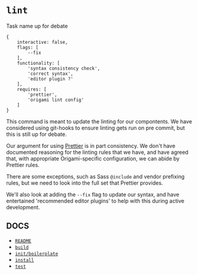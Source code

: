 # `lint`
Task name up for debate

```
{
	interactive: false,
	flags: [
		--fix
	],
	functionality: [
		'syntax consistency check',
		'correct syntax',
		'editor plugin ?'
	],
	requires: [
		'prettier',
		'origami lint config'
	]
}
```

This command is meant to update the linting for our compontents. We have considered using git-hooks to ensure linting gets  run on pre commit, but this is still up for debate.

Our argument for using [Prettier](https://prettier.io/) is in part consistency. We don't have documented reasoning for the linting rules that we have, and have agreed that, with appropriate Origami-specific configuration, we can abide by Prettier rules.

There are some exceptions, such as Sass `@include` and vendor prefixing rules, but we need to look into the full set that Prettier provides.

We'll also look at adding the `--fix` flag to update our syntax, and have entertained 'recommended editor plugins' to help with this during active development.

## DOCS
- [`README`](../../README.md)
- [`build`](./BUILD.md)
- [`init/boilerplate`](./INIT-BOILERPLATE.md)
- [`install`](./INSTALL.md)
- [`test`](./TEST.md)
